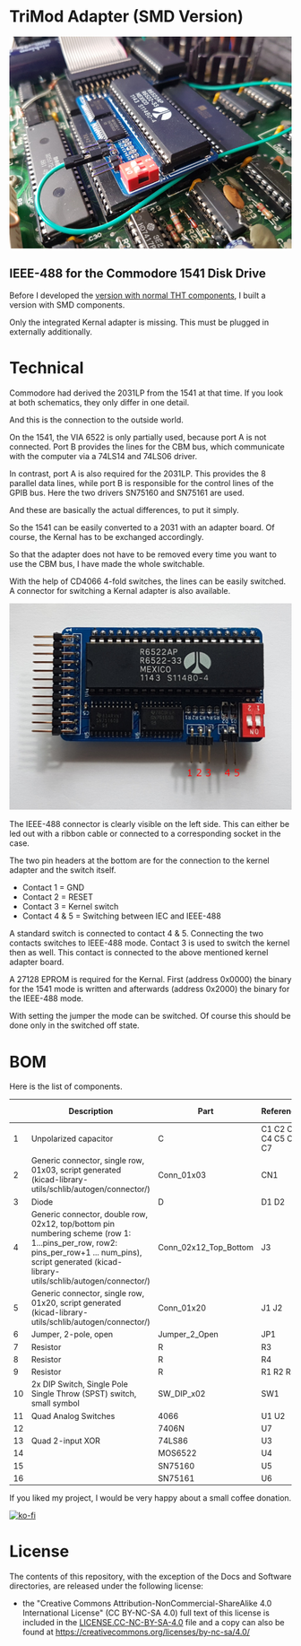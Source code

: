 # TriMod Adapter (SMD Version)

![](https://github.com/DL2DW/TriMod_Adapter_SMD_Version/blob/main/Images/TriMod_CBM_Adapter.jpg)



## IEEE-488 for the Commodore 1541 Disk Drive

Before I developed the [version with normal THT components](https://github.com/DL2DW/TriMod_Adapter), I built a version with SMD components. 

Only the integrated Kernal adapter is missing. This must be plugged in externally additionally.



# Technical

Commodore had derived the 2031LP from the 1541 at that time. If you look at both schematics, they only differ in one detail.

And this is the connection to the outside world. 

On the 1541, the VIA 6522 is only partially used, because port A is not connected. Port B provides the lines for the CBM bus, which communicate with the computer via a 74LS14 and 74LS06 driver.

In contrast, port A is also required for the 2031LP. This provides the 8 parallel data lines, while port B is responsible for the control lines of the GPIB bus. Here the two drivers SN75160 and SN75161 are used.

And these are basically the actual differences, to put it simply.

So the 1541 can be easily converted to a 2031 with an adapter board. Of course, the Kernal has to be exchanged accordingly.

So that the adapter does not have to be removed every time you want to use the CBM bus, I have made the whole switchable.

With the help of CD4066 4-fold switches, the lines can be easily switched. A connector for switching a Kernal adapter is also available.



![](https://github.com/DL2DW/TriMod_Adapter_SMD_Version/blob/main/Images/TriMod_CBM_Adapter_TOP.jpg)



The IEEE-488 connector is clearly visible on the left side. This can either be led out with a ribbon cable or connected to a corresponding socket in the case. 

The two pin headers at the bottom are for the connection to the kernel adapter and the switch itself. 

- Contact 1 = GND
- Contact 2 = RESET
- Contact 3 = Kernel switch
- Contact 4 & 5 = Switching between IEC and IEEE-488

A standard switch is connected to contact 4 & 5. Connecting the two contacts switches to IEEE-488 mode. Contact 3 is used to switch the kernel then as well. This contact is connected to the above mentioned kernel adapter board.

A 27128 EPROM is required for the Kernal. First (address 0x0000) the binary for the 1541 mode is written and afterwards (address 0x2000) the binary for the IEEE-488 mode.

With setting the jumper the mode can be switched. Of course this should be done only in the switched off state.



# BOM

Here is the list of components. 

|      | Description                                                  | Part                  | References           | Value                       | Quantity Per PCB |
| ---- | ------------------------------------------------------------ | --------------------- | -------------------- | --------------------------- | ---------------- |
| 1    | Unpolarized capacitor                                        | C                     | C1 C2 C3 C4 C5 C6 C7 | 100nF                       | 7                |
| 2    | Generic connector, single row, 01x03, script generated (kicad-library-utils/schlib/autogen/connector/) | Conn_01x03            | CN1                  | Kernal                      | 1                |
| 3    | Diode                                                        | D                     | D1 D2                | 1N4148                      | 2                |
| 4    | Generic connector, double row, 02x12, top/bottom pin numbering scheme (row 1: 1...pins_per_row, row2: pins_per_row+1 ... num_pins), script generated (kicad-library-utils/schlib/autogen/connector/) | Conn_02x12_Top_Bottom | J3                   | IEEE-488 Connector          | 1                |
| 5    | Generic connector, single row, 01x20, script generated (kicad-library-utils/schlib/autogen/connector/) | Conn_01x20            | J1 J2                | PIN Header to PCB 6522 1-20 | 2                |
| 6    | Jumper, 2-pole, open                                         | Jumper_2_Open         | JP1                  | Jumper                      | 1                |
| 7    | Resistor                                                     | R                     | R3                   | 10k                         | 1                |
| 8    | Resistor                                                     | R                     | R4                   | 1k                          | 1                |
| 9    | Resistor                                                     | R                     | R1 R2 R5             | 3k3                         | 3                |
| 10   | 2x DIP Switch, Single Pole Single Throw (SPST) switch, small symbol | SW_DIP_x02            | SW1                  | IEEE-488 Device ID          | 1                |
| 11   | Quad Analog Switches                                         | 4066                  | U1 U2                | 4066                        | 2                |
| 12   |                                                              | 7406N                 | U7                   | 7406N                       | 1                |
| 13   | Quad 2-input XOR                                             | 74LS86                | U3                   | 74LS86                      | 1                |
| 14   |                                                              | MOS6522               | U4                   | MOS6522                     | 1                |
| 15   |                                                              | SN75160               | U5                   | SN75160                     | 1                |
| 16   |                                                              | SN75161               | U6                   | SN75161                     | 1                |





If you liked my project, I would be very happy about a small coffee donation.

[![ko-fi](https://www.ko-fi.com/img/githubbutton_sm.svg)](https://ko-fi.com/R6R62T6RN)



# License

The contents of this repository, with the exception of the Docs and Software directories, are released under the following license:

- the "Creative Commons Attribution-NonCommercial-ShareAlike 4.0 International License" (CC BY-NC-SA 4.0) full text of this license is included in the [LICENSE.CC-NC-BY-SA-4.0](https://github.com/DL2DW/TriMod_Adapter_SMD_Version/blob/main/LICENSE.CC-NC-BY-SA) file and a copy can also be found at https://creativecommons.org/licenses/by-nc-sa/4.0/

